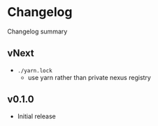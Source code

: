 # Changelog

Changelog summary

## vNext

* `./yarn.lock`
  * use yarn rather than private nexus registry

## v0.1.0

* Initial release
